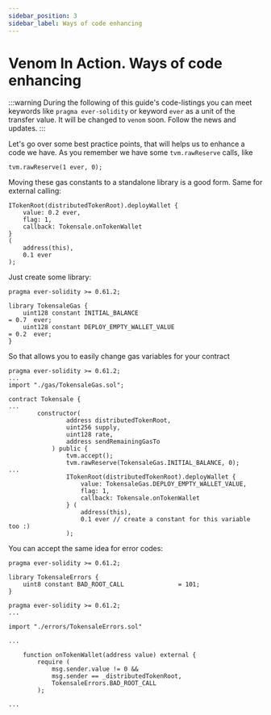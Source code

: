 ```yaml
---
sidebar_position: 3
sidebar_label: Ways of code enhancing
---
```


# Venom In Action. Ways of code enhancing

:::warning
During the following of this guide's code-listings you can meet keywords like `pragma ever-solidity` or keyword `ever` as a unit of the transfer value. It will be changed to `venom` soon. Follow the news and updates.
:::

Let's go over some best practice points, that will helps us to enhance a code we have. As you remember we have some `tvm.rawReserve` calls, like

```solidity
tvm.rawReserve(1 ever, 0);
```

Moving these gas constants to a standalone library is a good form. Same for external calling:

```solidity
ITokenRoot(distributedTokenRoot).deployWallet {
    value: 0.2 ever,
    flag: 1,
    callback: Tokensale.onTokenWallet
}
(
    address(this),
    0.1 ever
);
```

Just create some library:

```solidity title="TokensaleGas.sol" showLineNumbers
pragma ever-solidity >= 0.61.2;

library TokensaleGas {
    uint128 constant INITIAL_BALANCE                                  = 0.7  ever;
    uint128 constant DEPLOY_EMPTY_WALLET_VALUE                        = 0.2  ever;
}
```

So that allows you to easily change gas variables for your contract

```solidity title="Tokensale.sol" showLineNumbers
pragma ever-solidity >= 0.61.2;
...
import "./gas/TokensaleGas.sol";

contract Tokensale {
...
        constructor(
                address distributedTokenRoot,
                uint256 supply,
                uint128 rate,
                address sendRemainingGasTo
            ) public {
                tvm.accept();
                tvm.rawReserve(TokensaleGas.INITIAL_BALANCE, 0);
...
                ITokenRoot(distributedTokenRoot).deployWallet {
                    value: TokensaleGas.DEPLOY_EMPTY_WALLET_VALUE,
                    flag: 1,
                    callback: Tokensale.onTokenWallet
                } (
                    address(this),
                    0.1 ever // create a constant for this variable too :)
                );
```

You can accept the same idea for error codes:

```solidity title="TokensaleErrors.sol" showLineNumbers
pragma ever-solidity >= 0.61.2;

library TokensaleErrors {
    uint8 constant BAD_ROOT_CALL               = 101;
}
```

```solidity title="Tokensale.sol" showLineNumbers
pragma ever-solidity >= 0.61.2;
...

import "./errors/TokensaleErrors.sol"

...

    function onTokenWallet(address value) external {
        require (
            msg.sender.value != 0 &&
            msg.sender == _distributedTokenRoot,
            TokensaleErrors.BAD_ROOT_CALL
        );

...
```
